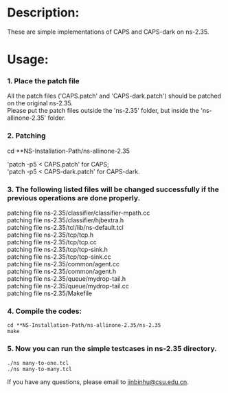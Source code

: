 # Description: 
  
These are simple implementations of CAPS and CAPS-dark on ns-2.35.  
  
# Usage:
  
### 1. Place the patch file 
All the patch files ('CAPS.patch' and 'CAPS-dark.patch') should be patched on the original ns-2.35.  
Please put the patch files outside the 'ns-2.35' folder, but inside the 'ns-allinone-2.35' folder.   
  
### 2. Patching
cd **NS-Installation-Path/ns-allinone-2.35

'patch -p5 < CAPS.patch' for CAPS;    
'patch -p5 < CAPS-dark.patch' for CAPS-dark.    
  
### 3. The following listed files will be changed successfully if the previous operations are done properly.  
  
patching file ns-2.35/classifier/classifier-mpath.cc  
patching file ns-2.35/classifier/hjbextra.h  
patching file ns-2.35/tcl/lib/ns-default.tcl  
patching file ns-2.35/tcp/tcp.h  
patching file ns-2.35/tcp/tcp.cc  
patching file ns-2.35/tcp/tcp-sink.h  
patching file ns-2.35/tcp/tcp-sink.cc  
patching file ns-2.35/common/agent.cc  
patching file ns-2.35/common/agent.h  
patching file ns-2.35/queue/mydrop-tail.h  
patching file ns-2.35/queue/mydrop-tail.cc  
patching file ns-2.35/Makefile  

### 4. Compile the codes:  
	cd **NS-Installation-Path/ns-allinone-2.35/ns-2.35  
	make  
  
### 5. Now you can run the simple testcases in ns-2.35 directory.  
	./ns many-to-one.tcl  
	./ns many-to-many.tcl  
  
If you have any questions, please email to jinbinhu@csu.edu.cn.  
